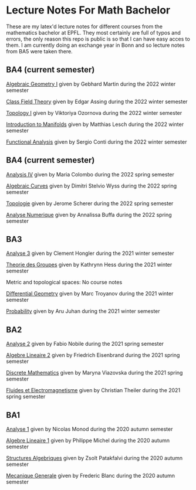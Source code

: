 # Lecture Notes For Math Bachelor
These are my latex'd lecture notes for different courses from the mathematics bachelor at EPFL.
They most certainly are full of typos and errors, the only reason this repo is public is so that I can have easy acces to them.
I am currently doing an exchange year in Bonn and so lecture notes from BA5 were taken there.
## BA4 (current semester)
[Algebraic Geometry I](Algebraic&#32;Geometry#32;I/notes/main.pdf) given by Gebhard Martin during the 2022 winter semester

[Class Field Theory](Class&#32;Field&#32;Theory/notes/main.pdf) given by Edgar Assing during the 2022 winter semester

[Topology I](Topology&#32;I/notes/main.pdf) given by Viktoriya Ozornova during the 2022 winter semester

[Introduction to Manifolds](Manifolds/notes/main.pdf) given by Matthias Lesch during the 2022 winter semester

[Functional Analysis](Functional&#32;Analysis/notes/main.pdf) given by Sergio Conti during the 2022 winter semester

## BA4 (current semester)
[Analysis IV](BA4/Analysis&#32;IV/notes/main.pdf) given by Maria Colombo during the 2022 spring semester

[Algebraic Curves](BA4/Algebraic&#32;Curves/notes/main.pdf) given by Dimitri Stelvio Wyss during the 2022 spring semester

[Topologie](BA4/Topologie/notes/main.pdf) given by Jerome Scherer during the 2022 spring semester

[Analyse Numerique](BA4/Analyse&#32;Numerique/notes/main.pdf) given by Annalissa Buffa during the 2022 spring semester
## BA3
[Analyse 3](BA3/Analyse&#32;III/notes/main.pdf) given by Clement Hongler during the 2021 winter semester

[Theorie des Groupes](BA3/TDG/notes/main.pdf) given by Kathrynn Hess during the 2021 winter semester

Metric and topological spaces: No course notes

[Differential Geometry](BA3/GEOM&#32;DIFF/notes/main.pdf) given by Marc Troyanov during the 2021 winter semester

[Probability](BA3/PROBA/notes/main.pdf) given by Aru Juhan during the 2021 winter semester
## BA2
[Analyse 2](BA2/Analyse&#32;II/notes/main.pdf) given by Fabio Nobile during the 2021 spring semester

[Algebre Lineaire 2](BA2/Algebre&#32;Lineaire&#32;II/notes/main.pdf) given by Friedrich Eisenbrand during the 2021 spring semester

[Discrete Mathematics](BA2/Discrete&#32;Mathematics/notes/main.pdf) given by Maryna Viazovska during the 2021 spring semester

[Fluides et Electromagnetisme](BA2/Fluides&#32;et&#32;Electromagnetisme/notes/main.pdf) given by Christian Theiler during the 2021 spring semester
## BA1
[Analyse 1](BA1/Analyse&#32;I/notes/main.pdf) given by Nicolas Monod during the 2020 autumn semester

[Algebre Lineaire 1](BA1/Algebre&#32;Lineaire&#32;I/notes/main.pdf) given by Philippe Michel during the 2020 autumn semester

[Structures Algebriques](BA1/Structures&#32;Algebriques/notes/main.pdf) given by Zsolt Patakfalvi during the 2020 autumn semester

[Mecanique Generale](BA1/Mecanique&#32;Generale/notes/main.pdf) given by Frederic Blanc during the 2020 autumn semester
